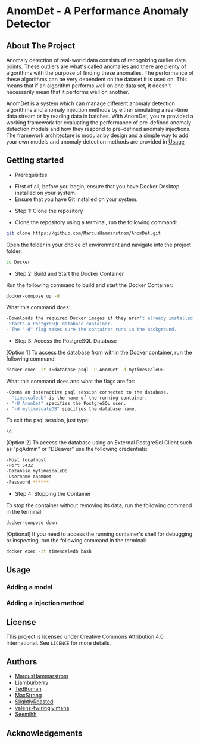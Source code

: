 # AnomDet - A Performance Anomaly Detector

## About The Project

Anomaly detection of real-world data consists of recognizing outlier data points. These outliers are what's called anomalies and there are plenty of algorithms with the purpose of finding these anomalies. The performance of these algorithms can be very dependent on the dataset it is used on. This means that if an algorithm performs well on one data set, it doesn't necessarily mean that it performs well on another.

AnomDet is a system which can manage different anomaly detection algorithms and anomaly injection methods by either simulating a real-time data stream or by reading data in batches. With AnomDet, you're provided a working framework for evaluating the performance of pre-defined anomaly detection models and how they respond to pre-defined anomaly injections. The framework architecture is modular by design and a simple way to add your own models and anomaly detection methods are provided in [Usage](#Usage) 

## Getting started

* Prerequisites
- First of all, before you begin, ensure that you have Docker Desktop installed on your system.
- Ensure that you have Git installed on your system.

* Step 1: Clone the repository

- Clone the repository using a terminal, run the following command:
```sh 
git clone https://github.com/MarcusHammarstrom/AnomDet.git
```
Open the folder in your choice of environment and navigate into the project folder:
```sh 
cd Docker
```
* Step 2: Build and Start the Docker Container

Run the following command to build and start the Docker Container:
```sh
docker-compose up -d
```
What this command does:
```sh
-Downloads the required Docker images if they aren't already installed on your machine.
-Starts a PostgreSQL database container.
- The "-d" flag makes sure the container runs in the background.
```
* Step 3: Access the PostgreSQL Database

[Option 1]
To access the database from within the Docker container, run the following command:
```sh
docker exec -it TSdatabase psql -U AnomDet -d mytimescaleDB
```
What this command does and what the flags are for:
```sh
-Opens an interactive psql session connected to the database.
- "timescaledb" is the name of the running container.
- "-U AnomDet" specifies the PostgreSQL user.
- "-d mytimescaleDB" specifies the database name.
```
To exit the psql session, just type:
```sh
\q
```
[Option 2]
To access the database using an External PostgreSql Client such as "pgAdmin" or "DBeaver" use the following credentials:
```sh
-Host localhost
-Port 5432
-Database mytimescaleDB
-Username AnomDet
-Password ******
```
* Step 4: Stopping the Container
        
To stop the container without removing its data, run the following command in the terminal:
```sh
docker-compose down
```

[Optional]
If you need to access the running container's shell for debugging or inspecting, run the following command in the terminal:
```sh
docker exec -it timescaledb bash
```
    
## Usage

### Adding a model

### Adding a injection method

## License

This project is licensed under Creative Commons Attribution 4.0 International. See `LICENCE` for more details. 

## Authors

- [MarcusHammarstrom](https://github.com/MarcusHammarstrom)
- [Liamburberry](https://github.com/Liamburberry)
- [TedBoman](https://github.com/TedBoman)
- [MaxStrang](https://github.com/MaxStrang)
- [SlightlyRoasted](https://github.com/SlightlyRoasted)
- [valens-twiringiyimana](https://github.com/valens-twiringiyimana)
- [Seemihh](https://github.com/Seemihh)

## Acknowledgements